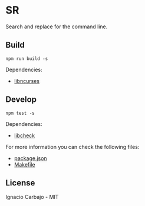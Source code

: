 # SR

Search and replace for the command line.

## Build

```
npm run build -s
```

Dependencies:

- [libncurses](https://en.wikipedia.org/wiki/Ncurses)


## Develop

```
npm test -s
```

Dependencies:

- [libcheck](https://libcheck.github.io/check/web/install.html)

For more information you can check the following files:

- [package.json](./package.json)
- [Makefile](./Makefile)

## License

Ignacio Carbajo - MIT
